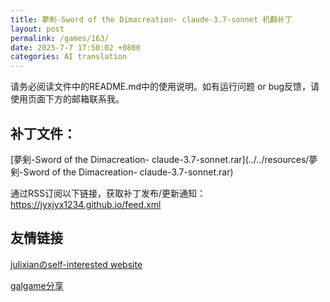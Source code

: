 ```yaml
---
title: 夢剣-Sword of the Dimacreation- claude-3.7-sonnet 机翻补丁
layout: post
permalink: /games/163/
date: 2025-7-7 17:50:02 +0800
categories: AI translation
---
```



请务必阅读文件中的README.md中的使用说明。如有运行问题 or bug反馈，请使用页面下方的邮箱联系我。



## 补丁文件：

[夢剣-Sword of the Dimacreation- claude-3.7-sonnet.rar](../../resources/夢剣-Sword of the Dimacreation- claude-3.7-sonnet.rar)

 

通过RSS订阅以下链接，获取补丁发布/更新通知：https://jyxjyx1234.github.io/feed.xml

## 友情链接

[julixianのself-interested website](https://julixian-siw.worldsystem.top/) 

[galgame分享](https://t.me/galgpt)